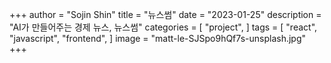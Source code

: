 +++
author = "Sojin Shin"
title = "뉴스썸"
date = "2023-01-25"
description = "AI가 만들어주는 경제 뉴스, 뉴스썸"
categories = [
"project",
]
tags = [
"react",
"javascript",
"frontend",
]
image = "matt-le-SJSpo9hQf7s-unsplash.jpg"
+++

